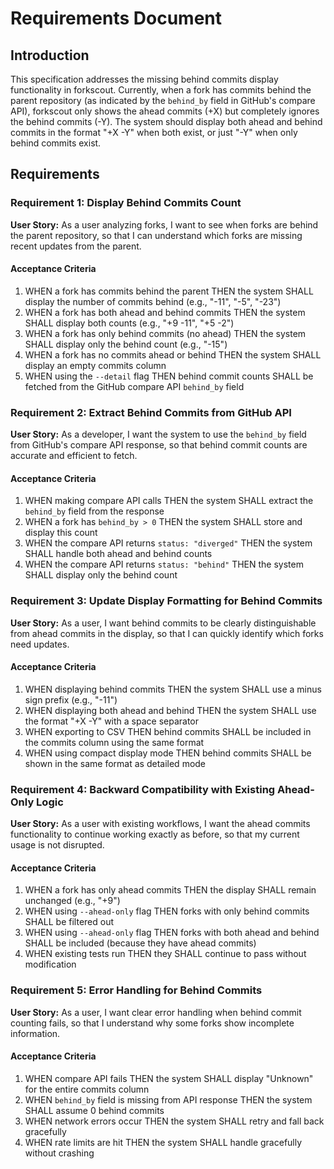 # Requirements Document

## Introduction

This specification addresses the missing behind commits display functionality in forkscout. Currently, when a fork has commits behind the parent repository (as indicated by the `behind_by` field in GitHub's compare API), forkscout only shows the ahead commits (+X) but completely ignores the behind commits (-Y). The system should display both ahead and behind commits in the format "+X -Y" when both exist, or just "-Y" when only behind commits exist.

## Requirements

### Requirement 1: Display Behind Commits Count

**User Story:** As a user analyzing forks, I want to see when forks are behind the parent repository, so that I can understand which forks are missing recent updates from the parent.

#### Acceptance Criteria

1. WHEN a fork has commits behind the parent THEN the system SHALL display the number of commits behind (e.g., "-11", "-5", "-23")
2. WHEN a fork has both ahead and behind commits THEN the system SHALL display both counts (e.g., "+9 -11", "+5 -2")
3. WHEN a fork has only behind commits (no ahead) THEN the system SHALL display only the behind count (e.g., "-15")
4. WHEN a fork has no commits ahead or behind THEN the system SHALL display an empty commits column
5. WHEN using the `--detail` flag THEN behind commit counts SHALL be fetched from the GitHub compare API `behind_by` field

### Requirement 2: Extract Behind Commits from GitHub API

**User Story:** As a developer, I want the system to use the `behind_by` field from GitHub's compare API response, so that behind commit counts are accurate and efficient to fetch.

#### Acceptance Criteria

1. WHEN making compare API calls THEN the system SHALL extract the `behind_by` field from the response
2. WHEN a fork has `behind_by > 0` THEN the system SHALL store and display this count
3. WHEN the compare API returns `status: "diverged"` THEN the system SHALL handle both ahead and behind counts
4. WHEN the compare API returns `status: "behind"` THEN the system SHALL display only the behind count

### Requirement 3: Update Display Formatting for Behind Commits

**User Story:** As a user, I want behind commits to be clearly distinguishable from ahead commits in the display, so that I can quickly identify which forks need updates.

#### Acceptance Criteria

1. WHEN displaying behind commits THEN the system SHALL use a minus sign prefix (e.g., "-11")
2. WHEN displaying both ahead and behind THEN the system SHALL use the format "+X -Y" with a space separator
3. WHEN exporting to CSV THEN behind commits SHALL be included in the commits column using the same format
4. WHEN using compact display mode THEN behind commits SHALL be shown in the same format as detailed mode

### Requirement 4: Backward Compatibility with Existing Ahead-Only Logic

**User Story:** As a user with existing workflows, I want the ahead commits functionality to continue working exactly as before, so that my current usage is not disrupted.

#### Acceptance Criteria

1. WHEN a fork has only ahead commits THEN the display SHALL remain unchanged (e.g., "+9")
2. WHEN using `--ahead-only` flag THEN forks with only behind commits SHALL be filtered out
3. WHEN using `--ahead-only` flag THEN forks with both ahead and behind SHALL be included (because they have ahead commits)
4. WHEN existing tests run THEN they SHALL continue to pass without modification

### Requirement 5: Error Handling for Behind Commits

**User Story:** As a user, I want clear error handling when behind commit counting fails, so that I understand why some forks show incomplete information.

#### Acceptance Criteria

1. WHEN compare API fails THEN the system SHALL display "Unknown" for the entire commits column
2. WHEN `behind_by` field is missing from API response THEN the system SHALL assume 0 behind commits
3. WHEN network errors occur THEN the system SHALL retry and fall back gracefully
4. WHEN rate limits are hit THEN the system SHALL handle gracefully without crashing